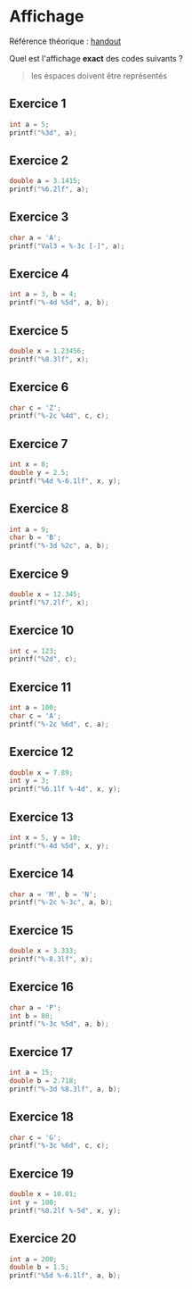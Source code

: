 # Affichage

Référence théorique : [handout](https://heig-tin-info.github.io/handout/content/stdio.html?highlight=printf#printf¨)

Quel est l'affichage **exact** des codes suivants ?
> les éspaces doivent être représentés

## Exercice 1
```c
int a = 5;
printf("%3d", a);
```

## Exercice 2
```c
double a = 3.1415;
printf("%6.2lf", a);
```

## Exercice 3
```c
char a = 'A';
printf("Val3 = %-3c [-]", a);
```

## Exercice 4
```c
int a = 3, b = 4;
printf("%-4d %5d", a, b);
```

## Exercice 5
```c
double x = 1.23456;
printf("%8.3lf", x);
```

## Exercice 6
```c
char c = 'Z';
printf("%-2c %4d", c, c);
```

## Exercice 7
```c
int x = 8;
double y = 2.5;
printf("%4d %-6.1lf", x, y);
```

## Exercice 8
```c
int a = 9;
char b = 'B';
printf("%-3d %2c", a, b);
```

## Exercice 9
```c
double x = 12.345;
printf("%7.2lf", x);
```

## Exercice 10
```c
int c = 123;
printf("%2d", c);
```

## Exercice 11
```c
int a = 100;
char c = 'A';
printf("%-2c %6d", c, a);
```

## Exercice 12
```c
double x = 7.89;
int y = 3;
printf("%6.1lf %-4d", x, y);
```

## Exercice 13
```c
int x = 5, y = 10;
printf("%-4d %5d", x, y);
```

## Exercice 14
```c
char a = 'M', b = 'N';
printf("%-2c %-3c", a, b);
```

## Exercice 15
```c
double x = 3.333;
printf("%-8.3lf", x);
```

## Exercice 16
```c
char a = 'P';
int b = 80;
printf("%-3c %5d", a, b);
```

## Exercice 17
```c
int a = 15;
double b = 2.718;
printf("%-3d %8.3lf", a, b);
```

## Exercice 18
```c
char c = 'G';
printf("%-3c %6d", c, c);
```

## Exercice 19
```c
double x = 10.01;
int y = 100;
printf("%8.2lf %-5d", x, y);
```

## Exercice 20
```c
int a = 200;
double b = 1.5;
printf("%5d %-6.1lf", a, b);
```
